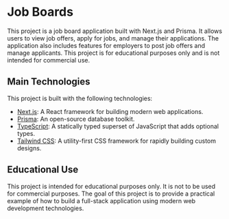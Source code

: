 # Job Boards

This project is a job board application built with Next.js and Prisma. It allows users to view job offers, apply for jobs, and manage their applications. The application also includes features for employers to post job offers and manage applicants. This project is for educational purposes only and is not intended for commercial use.

## Main Technologies

This project is built with the following technologies:

- [Next.js](https://nextjs.org/): A React framework for building modern web applications.
- [Prisma](https://www.prisma.io/): An open-source database toolkit.
- [TypeScript](https://www.typescriptlang.org/): A statically typed superset of JavaScript that adds optional types.
- [Tailwind CSS](https://tailwindcss.com/): A utility-first CSS framework for rapidly building custom designs.

## Educational Use

This project is intended for educational purposes only. It is not to be used for commercial purposes. The goal of this project is to provide a practical example of how to build a full-stack application using modern web development technologies.
